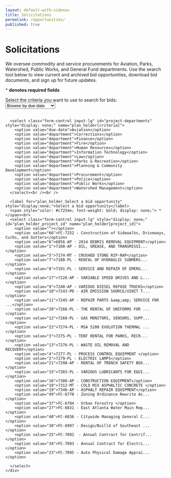 ```yaml
---
layout: default-with-sidenav
title: Solicitations
permalink: /opportunities/
published: true
---
```

# Solicitations
We oversee commodity and service procurements for Aviation, Parks, Watershed, Public Works, and General Fund departments. Use the search tool below to view current and archived bid opportunities, download bid documents, and sign up for future updates.

<script type="text/javascript">
  $(function() {
      $('#project-criteria').change(function() {
        $('#project-departments').fadeIn();
      });

      $('#project-departments').change(function() {
        console.log("YOOO..");
        $('#plan_holder_project_id').fadeIn();
      });

      $('#plan_holder_project_id').change(function() {
        console.log("CHANGES!");
        if($(this).val() != "") {
          $('#project-info-well').fadeIn();
          $('#project-info-project-number').html("adsfasdf");
          $('#project-info-project-name').html("adfasdd");
          $('#bidder-fodder').html("");
          $('#bidder-fodder-list').remove();
          console.log("UO!")
          //initialize_map(, );
        } else {
          $('#project-info-well').fadeOut();
        }
      });
    });
</script>
<div class="form-group">
  <div class="row">
    <div class="col-md-8">
      <p>
        <strong><span style="color: #c7254e; font-weight: bold;"> *</span> denotes required fields</strong><br>
      </p>
      <label for="plan_holder_Select a bid opportunity">Select the criteria you want to use to search for bids:</label><br />
      <select class="form-control input-lg" id="project-criteria" name="plan_holder[criteria]">
        <option value="due-date">Browse by due date</option>
        <option value="department">Browse by department</option>
      </select><br /><br />

      <select class="form-control input-lg" id="project-departments" style="display: none;" name="plan_holder[criteria]">
        <option value="due-date">Aviation</option>
        <option value="department">Corrections</option>
        <option value="department">Finance</option>
        <option value="department">Fire</option>
        <option value="department">Human Resources</option>
        <option value="department">Information Technology</option>
        <option value="department">Law</option>
        <option value="department">Parks & Recreation</option>
        <option value="department">Planning & Community Development</option>
        <option value="department">Procurement</option>
        <option value="department">Police</option>
        <option value="department">Public Works</option>
        <option value="department">Watershed Management</option>
      </select><br /><br />

      <label for="plan_holder_Select a bid opportunity" style="display:none;">Select a bid opportunity</label>
      <span style="color: #c7254e; font-weight: bold; display: none;"> *</span><br>
      <select class="form-control input-lg" style="display: none;" id="plan_holder_project_id" name="plan_holder[project_id]">
        <option value=""></option>
        <option value="66">FC-7252 - Construction of Sidewalks, Driveways, Curbs, and Gutters</option>
        <option value="6">6856-AP - 2014 DEBRIS REMOVAL EQUIPMENT</option>
        <option value="1">7108-AP - OIL, GREASE, AND TRANSMISSI...</option>
        <option value="5">7174-MT - CRUSHED STONE RIP-RAP</option>
        <option value="7">7188-PL - RENTAL OF HYDRAULIC SUBMERS...</option>
        <option value="8">7191-PL - SERVICE AND REPAIR OF EMERG...</option>
        <option value="17">7226-AP - VARIABLE SPEED DRIVES AND L...</option>
        <option value="9">7240-AP - VARIOUS DIESEL REFUSE TRUCKS</option>
        <option value="10">7243-PD - AIR EMISSION SOURCE/UINIT T...</option>
        <option value="11">7245-AP - REPAIR PARTS &amp;amp; SERVICE FOR ...</option>
        <option value="20">7266-PL - THE RENTAL OF UNIFORMS FOR ...</option>
        <option value="12">7268-PL - GAS MONITORS, SENSORS, SUPP...</option>
        <option value="22">7274-PL - MSA 5200 EVOLUTION THERMAL ...</option>
        <option value="3">7275-PL - TENT RENTAL FOR PARKS, RECR...</option>
        <option value="13">7276-PL - WASTE OIL REMOVAL AND RECOVERY</option>
        <option value="4">7277-PL - PROCESS CONTROL EQUIPMENT </option>
        <option value="2">7279-PL - ELECTRIC LAMPS</option>
        <option value="21">7298-AP - RENTAL OF TRENCH SAFETY BOX...</option>
        <option value="15">7303-PL - VARIOUS LUBRICANTS FOR EQUI...</option>
        <option value="16">7306-AP - CONSTRUCTION EQUIPMENT</option>
        <option value="18">7312-MT - COLD MIX ASPHALTIC CONCRETE </option>
        <option value="19">7346-AP - ASPHALT REPAIR EQUIPMENT</option>
        <option value="49">FC-6770 - Zoning Ordinance Rewrite As...</option>
        <option value="37">FC-6784 - Urban Forestry </option>
        <option value="27">FC-6831 - East Atlanta Water Main Rep...</option>
        <option value="40">FC-6836 - Citywide Managing General C...</option>
        <option value="30">FC-6997 - Design/Builld of Southeast ...</option>
        <option value="25">FC-7092  - Annual Contract for Centrif...</option>
        <option value="34">FC-7093 - Annual Contract for Electri...</option>
        <option value="23">FC-7095 - Auto Physical Damage Apprai...</option>

      </select>
    </div>
  </div><br>
  <div class="row" id="project-info-well" style="display: none;">
    <div class="col-md-8">
      <div class="well" id="project-info-well-content">
        <strong style="font-size: 12pt;">Construction of Sidewalks, Driveways, Curbs, and Gutters (FC-7252)</strong>
        <hr style="border-color: #ccc;" />
        <p>
          <strong>Project summary</strong><br />
          The City of Atlanta (the “City”) is soliciting proposals from qualified Proponents to construct Sidewalks, Driveways, Curbs and Gutters and other miscellaneous construction work related to sidewalk capital projects.  
        </p>
        <p>
          <strong>Bids due</strong><br />
          1:59pm EST, Tuesday, September 30th, 2014
        </p>
        <p>
          <strong>Site visit information</strong><br />
          1:30pm EST, Thursday, September 18, 2014<br />
          55 Trinity Ave SW, Atlanta, GA 30303<br /><br />
          <img src="http://maps.googleapis.com/maps/api/staticmap?center=55+Trinity+Ave+SW,Atlanta,GA&zoom=15&size=900x200&markers=color:red%7C33.748460200000004,-84.39067779999999" style="border: 1px solid #ccc;"/>
        </p>
        <div>
          <a href="/atlanta-procurement-www/opportunities/fc-7252" class="btn btn-success">Get more information</a>
        </div>
      </div>
    </div>
  </div>
</div>
